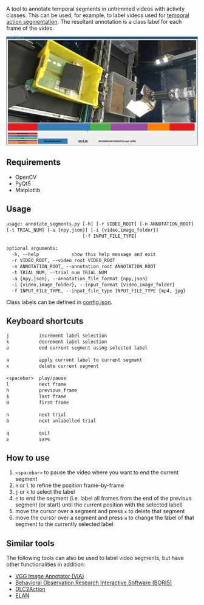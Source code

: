 A tool to annotate temporal segments in untrimmed videos with activity classes. This can be used, for example, to label videos used for [temporal action segmentation](https://arxiv.org/abs/2210.10352). The resultant annotation is a class label for each frame of the video.

![screenshot](docs/screenshot.jpg)

## Requirements
* OpenCV
* PyQt5
* Matplotlib

## Usage
```
usage: annotate_segments.py [-h] [-r VIDEO_ROOT] [-n ANNOTATION_ROOT] [-t TRIAL_NUM] [-a {npy,json}] [-i {video,image_folder}]
                            [-f INPUT_FILE_TYPE]

optional arguments:
  -h, --help            show this help message and exit
  -r VIDEO_ROOT, --video_root VIDEO_ROOT
  -n ANNOTATION_ROOT, --annotation_root ANNOTATION_ROOT
  -t TRIAL_NUM, --trial_num TRIAL_NUM
  -a {npy,json}, --annotation_file_format {npy,json}
  -i {video,image_folder}, --input_format {video,image_folder}
  -f INPUT_FILE_TYPE, --input_file_type INPUT_FILE_TYPE {mp4, jpg}
```

Class labels can be defined in [config.json](config.json).

## Keyboard shortcuts

```
j           increment label selection
k           decrement label selection
e           end current segment using selected label

a           apply current label to current segment
x           delete current segment

<spacebar>  play/pause
l           next frame
h           previous frame
$           last frame
0           first frame

n           next trial
b           next unlabelled trial

q           quit
s           save
```

## How to use

1. `<spacebar>` to pause the video where you want to end the current segment
2. `h` or `l` to refine the position frame-by-frame
3. `j` or `k` to select the label
4. `e` to end the segment (i.e. label all frames from the end of the previous segment (or start) until the current position with the selected label)
5. move the cursor over a segment and press `x` to delete that segment
6. move the cursor over a segment and press `a` to change the label of that segment to the currently selected label

## Similar tools
The following tools can also be used to label video segments, but have other functionalities in addition:

* [VGG Image Annotator (VIA)](https://www.robots.ox.ac.uk/~vgg/software/via/)
* [Behavioral Observation Research Interactive Software (BORIS)](http://www.boris.unito.it/)
* [DLC2Action](https://github.com/amathislab/dlc2action_annotation)
* [ELAN](https://archive.mpi.nl/tla/elan)
